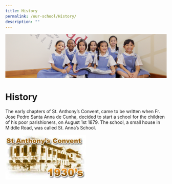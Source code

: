```yaml
---
title: History
permalink: /our-school/History/
description: ""
---
```

![](/images/UsefulVideos.jpg)

History
=======

The early chapters of St. Anthony’s Convent, came to be written when Fr. Jose Pedro Santa Anna de Cunha, decided to start a school for the children of his poor parishioners, on August 1st 1879. The school, a small house in Middle Road, was called St. Anna’s School.

<img src="/images/History.jpeg" style="width:50%">